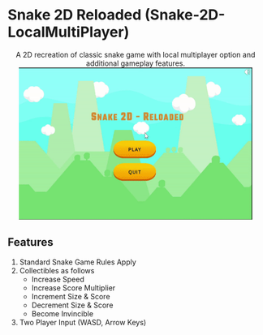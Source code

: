 # Snake 2D Reloaded (Snake-2D-LocalMultiPlayer)
<p align="center">
A 2D recreation of classic snake game with local multiplayer option and additional gameplay features.

<img width="460" height="300" src="https://github.com/aviralgoel/Snake-2D-LocalMultiPlayer/blob/main/Assets/Game%20Repo%20Images/demo.gif?raw=true">
</p>

## Features
1. Standard Snake Game Rules Apply
2. Collectibles as follows
   * Increase Speed
   * Increase Score Multiplier
   * Increment Size & Score
   * Decrement Size & Score
   * Become Invincible
 3. Two Player Input (WASD, Arrow Keys)
 
